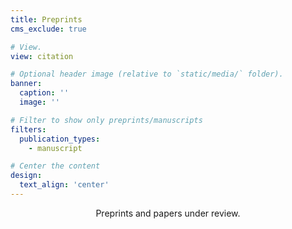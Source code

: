 ```yaml
---
title: Preprints
cms_exclude: true

# View.
view: citation

# Optional header image (relative to `static/media/` folder).
banner:
  caption: ''
  image: ''

# Filter to show only preprints/manuscripts
filters:
  publication_types:
    - manuscript

# Center the content
design:
  text_align: 'center'
---
```

<div style="text-align: center; margin-bottom: 0rem;">
Preprints and papers under review.
</div>